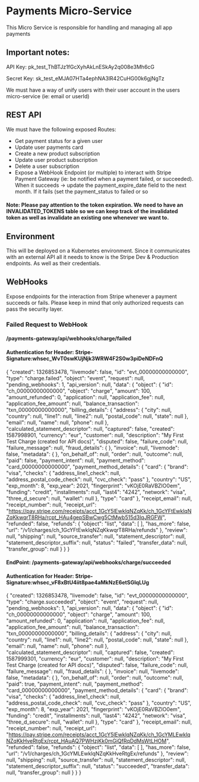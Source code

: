 # Payments Micro-Service
This Micro Service is responsible for handling and managing all app payments

## Important notes:
API Key: pk_test_ThBTJz1fGcXyhAkLnESkAy2q008e3Mh6cG

Secret Key: sk_test_eMJA07HTa4ephNA3lR42CuHG00k6gjNgTz


We must have a way of unify users with their user account in the users micro-service (ie: email or userId)

## REST API
We must have the following exposed Routes:
- Get payment status for a given user
- Update user payments card
- Create a new product subscription
- Update user product subscription
- Delete a user subscription
- Expose a WebHook Endpoint (or multiple) to interact with Stripe Payment Gateway (ie: be notified when a payment failed, or succeeded). When it succeeds -> update the payment_expire_date field to the next month. If it fails (set the payment_status to failed or so

#### Note: Please pay attention to the token expiration. We need to have an INVALIDATED_TOKENS table so we can keep track of the invalidated token as well as invalidate an existing one whenever we want to.

## Environment
This will be deployed on a Kubernetes environment. Since it communicates with an external API all it needs to know is the Stripe Dev & Production endpoints. As well as their credentials.

## WebHooks
Expose endpoints for the interaction from Stripe whenever a payment succeeds or fails. Please keep in mind that only authorized requests can pass the security layer.

### Failed Request to WebHook
#### /payments-gateway/api/webhooks/charge/failed
#### Authentication for Header: Stripe-Signature:whsec_WvT0swKUjNjk3WRW4F2S0w3piDeNDFnQ

{
  "created": 1326853478,
  "livemode": false,
  "id": "evt_00000000000000",
  "type": "charge.failed",
  "object": "event",
  "request": null,
  "pending_webhooks": 1,
  "api_version": null,
  "data": {
    "object": {
      "id": "ch_00000000000000",
      "object": "charge",
      "amount": 100,
      "amount_refunded": 0,
      "application": null,
      "application_fee": null,
      "application_fee_amount": null,
      "balance_transaction": "txn_00000000000000",
      "billing_details": {
        "address": {
          "city": null,
          "country": null,
          "line1": null,
          "line2": null,
          "postal_code": null,
          "state": null
        },
        "email": null,
        "name": null,
        "phone": null
      },
      "calculated_statement_descriptor": null,
      "captured": false,
      "created": 1587998901,
      "currency": "eur",
      "customer": null,
      "description": "My First Test Charge (created for API docs)",
      "disputed": false,
      "failure_code": null,
      "failure_message": null,
      "fraud_details": {
      },
      "invoice": null,
      "livemode": false,
      "metadata": {
      },
      "on_behalf_of": null,
      "order": null,
      "outcome": null,
      "paid": false,
      "payment_intent": null,
      "payment_method": "card_00000000000000",
      "payment_method_details": {
        "card": {
          "brand": "visa",
          "checks": {
            "address_line1_check": null,
            "address_postal_code_check": null,
            "cvc_check": "pass"
          },
          "country": "US",
          "exp_month": 8,
          "exp_year": 2021,
          "fingerprint": "vKOjE0RaVBZIO0em",
          "funding": "credit",
          "installments": null,
          "last4": "4242",
          "network": "visa",
          "three_d_secure": null,
          "wallet": null
        },
        "type": "card"
      },
      "receipt_email": null,
      "receipt_number": null,
      "receipt_url": "https://pay.stripe.com/receipts/acct_1GcY5lEwklqNZqKk/ch_1GcYFtEwklqNZqKkwqrT8RHa/rcpt_HAu4gepSBwCwg5CtMwb515d3lqJRGFW",
      "refunded": false,
      "refunds": {
        "object": "list",
        "data": [
        ],
        "has_more": false,
        "url": "/v1/charges/ch_1GcYFtEwklqNZqKkwqrT8RHa/refunds"
      },
      "review": null,
      "shipping": null,
      "source_transfer": null,
      "statement_descriptor": null,
      "statement_descriptor_suffix": null,
      "status": "failed",
      "transfer_data": null,
      "transfer_group": null
    }
  }
}

#### EndPoint: /payments-gateway/api/webhooks/charge/succeeded
#### Authentication for Header: Stripe-Signature:whsec_vF8xBtU4iit8pae4aMkNzE6etSGIqLUg
{
  "created": 1326853478,
  "livemode": false,
  "id": "evt_00000000000000",
  "type": "charge.succeeded",
  "object": "event",
  "request": null,
  "pending_webhooks": 1,
  "api_version": null,
  "data": {
    "object": {
      "id": "ch_00000000000000",
      "object": "charge",
      "amount": 100,
      "amount_refunded": 0,
      "application": null,
      "application_fee": null,
      "application_fee_amount": null,
      "balance_transaction": "txn_00000000000000",
      "billing_details": {
        "address": {
          "city": null,
          "country": null,
          "line1": null,
          "line2": null,
          "postal_code": null,
          "state": null
        },
        "email": null,
        "name": null,
        "phone": null
      },
      "calculated_statement_descriptor": null,
      "captured": false,
      "created": 1587999301,
      "currency": "eur",
      "customer": null,
      "description": "My First Test Charge (created for API docs)",
      "disputed": false,
      "failure_code": null,
      "failure_message": null,
      "fraud_details": {
      },
      "invoice": null,
      "livemode": false,
      "metadata": {
      },
      "on_behalf_of": null,
      "order": null,
      "outcome": null,
      "paid": true,
      "payment_intent": null,
      "payment_method": "card_00000000000000",
      "payment_method_details": {
        "card": {
          "brand": "visa",
          "checks": {
            "address_line1_check": null,
            "address_postal_code_check": null,
            "cvc_check": "pass"
          },
          "country": "US",
          "exp_month": 8,
          "exp_year": 2021,
          "fingerprint": "vKOjE0RaVBZIO0em",
          "funding": "credit",
          "installments": null,
          "last4": "4242",
          "network": "visa",
          "three_d_secure": null,
          "wallet": null
        },
        "type": "card"
      },
      "receipt_email": null,
      "receipt_number": null,
      "receipt_url": "https://pay.stripe.com/receipts/acct_1GcY5lEwklqNZqKk/ch_1GcYMLEwklqNZqKkHveRtgEx/rcpt_HAuAQ7PWHzjKk0mGiQfRqDdMsWtLHOM",
      "refunded": false,
      "refunds": {
        "object": "list",
        "data": [
        ],
        "has_more": false,
        "url": "/v1/charges/ch_1GcYMLEwklqNZqKkHveRtgEx/refunds"
      },
      "review": null,
      "shipping": null,
      "source_transfer": null,
      "statement_descriptor": null,
      "statement_descriptor_suffix": null,
      "status": "succeeded",
      "transfer_data": null,
      "transfer_group": null
    }
  }
}
